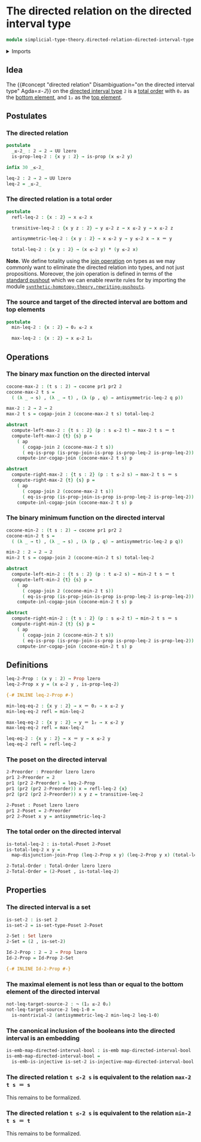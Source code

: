 # The directed relation on the directed interval type

```agda
module simplicial-type-theory.directed-relation-directed-interval-type where
```

<details><summary>Imports</summary>

```agda
open import foundation.action-on-identifications-functions
open import foundation.cartesian-product-types
open import foundation.coproduct-types
open import foundation.dependent-pair-types
open import foundation.embeddings
open import foundation.function-types
open import foundation.homotopies
open import foundation.identity-types
open import foundation.injective-maps
open import foundation.negated-equality
open import foundation.negation
open import foundation.propositions
open import foundation.sets
open import foundation.universe-levels

open import order-theory.posets
open import order-theory.preorders
open import order-theory.total-orders

open import simplicial-type-theory.directed-interval-type

open import synthetic-homotopy-theory.cocones-under-spans
open import synthetic-homotopy-theory.joins-of-types
```

</details>

## Idea

The
{{#concept "directed relation" Disambiguation="on the directed interval type" Agda=_≤-𝟚_}}
on the
[directed interval type](simplicial-type-theory.directed-interval-type.md) `𝟚`
is a [total order](order-theory.total-orders.md) with `0₂` as the
[bottom element](order-theory.bottom-elements-posets.md), and `1₂` as the
[top element](order-theory.top-elements-posets.md).

## Postulates

### The directed relation

```agda
postulate
  _≤-𝟚_ : 𝟚 → 𝟚 → UU lzero
  is-prop-leq-𝟚 : {x y : 𝟚} → is-prop (x ≤-𝟚 y)

infix 30 _≤-𝟚_

leq-𝟚 : 𝟚 → 𝟚 → UU lzero
leq-𝟚 = _≤-𝟚_
```

### The directed relation is a total order

```agda
postulate
  refl-leq-𝟚 : {x : 𝟚} → x ≤-𝟚 x

  transitive-leq-𝟚 : {x y z : 𝟚} → y ≤-𝟚 z → x ≤-𝟚 y → x ≤-𝟚 z

  antisymmetric-leq-𝟚 : {x y : 𝟚} → x ≤-𝟚 y → y ≤-𝟚 x → x ＝ y

  total-leq-𝟚 : {x y : 𝟚} → (x ≤-𝟚 y) * (y ≤-𝟚 x)
```

**Note.** We define totality using the
[join operation](synthetic-homotopy-theory.joins-of-types.md) on types as we may
commonly want to eliminate the directed relation into types, and not just
propositions. Moreover, the join operation is defined in terms of the
[standard pushout](synthetic-homotopy-theory.pushouts.md) which we can enable
rewrite rules for by importing the module
[`synthetic-homotopy-theory.rewriting-pushouts`](synthetic-homotopy-theory.rewriting-pushouts.md).

### The source and target of the directed interval are bottom and top elements

```agda
postulate
  min-leq-𝟚 : {x : 𝟚} → 0₂ ≤-𝟚 x

  max-leq-𝟚 : {x : 𝟚} → x ≤-𝟚 1₂
```

## Operations

### The binary max function on the directed interval

```agda
cocone-max-𝟚 : (t s : 𝟚) → cocone pr1 pr2 𝟚
cocone-max-𝟚 t s =
  ( (λ _ → s) , (λ _ → t) , (λ (p , q) → antisymmetric-leq-𝟚 q p))

max-𝟚 : 𝟚 → 𝟚 → 𝟚
max-𝟚 t s = cogap-join 𝟚 (cocone-max-𝟚 t s) total-leq-𝟚

abstract
  compute-left-max-𝟚 : {t s : 𝟚} (p : s ≤-𝟚 t) → max-𝟚 t s ＝ t
  compute-left-max-𝟚 {t} {s} p =
    ( ap
      ( cogap-join 𝟚 (cocone-max-𝟚 t s))
      ( eq-is-prop (is-prop-join-is-prop is-prop-leq-𝟚 is-prop-leq-𝟚))) ∙
    compute-inr-cogap-join (cocone-max-𝟚 t s) p

abstract
  compute-right-max-𝟚 : {t s : 𝟚} (p : t ≤-𝟚 s) → max-𝟚 t s ＝ s
  compute-right-max-𝟚 {t} {s} p =
    ( ap
      ( cogap-join 𝟚 (cocone-max-𝟚 t s))
      ( eq-is-prop (is-prop-join-is-prop is-prop-leq-𝟚 is-prop-leq-𝟚))) ∙
    compute-inl-cogap-join (cocone-max-𝟚 t s) p
```

### The binary minimum function on the directed interval

```agda
cocone-min-𝟚 : (t s : 𝟚) → cocone pr1 pr2 𝟚
cocone-min-𝟚 t s =
  ( (λ _ → t) , (λ _ → s) , (λ (p , q) → antisymmetric-leq-𝟚 p q))

min-𝟚 : 𝟚 → 𝟚 → 𝟚
min-𝟚 t s = cogap-join 𝟚 (cocone-min-𝟚 t s) total-leq-𝟚

abstract
  compute-left-min-𝟚 : {t s : 𝟚} (p : t ≤-𝟚 s) → min-𝟚 t s ＝ t
  compute-left-min-𝟚 {t} {s} p =
    ( ap
      ( cogap-join 𝟚 (cocone-min-𝟚 t s))
      ( eq-is-prop (is-prop-join-is-prop is-prop-leq-𝟚 is-prop-leq-𝟚))) ∙
    compute-inl-cogap-join (cocone-min-𝟚 t s) p

abstract
  compute-right-min-𝟚 : {t s : 𝟚} (p : s ≤-𝟚 t) → min-𝟚 t s ＝ s
  compute-right-min-𝟚 {t} {s} p =
    ( ap
      ( cogap-join 𝟚 (cocone-min-𝟚 t s))
      ( eq-is-prop (is-prop-join-is-prop is-prop-leq-𝟚 is-prop-leq-𝟚))) ∙
    compute-inr-cogap-join (cocone-min-𝟚 t s) p
```

## Definitions

```agda
leq-𝟚-Prop : (x y : 𝟚) → Prop lzero
leq-𝟚-Prop x y = (x ≤-𝟚 y , is-prop-leq-𝟚)

{-# INLINE leq-𝟚-Prop #-}

min-leq-eq-𝟚 : {x y : 𝟚} → x ＝ 0₂ → x ≤-𝟚 y
min-leq-eq-𝟚 refl = min-leq-𝟚

max-leq-eq-𝟚 : {x y : 𝟚} → y ＝ 1₂ → x ≤-𝟚 y
max-leq-eq-𝟚 refl = max-leq-𝟚

leq-eq-𝟚 : {x y : 𝟚} → x ＝ y → x ≤-𝟚 y
leq-eq-𝟚 refl = refl-leq-𝟚
```

### The poset on the directed interval

```agda
𝟚-Preorder : Preorder lzero lzero
pr1 𝟚-Preorder = 𝟚
pr1 (pr2 𝟚-Preorder) = leq-𝟚-Prop
pr1 (pr2 (pr2 𝟚-Preorder)) x = refl-leq-𝟚 {x}
pr2 (pr2 (pr2 𝟚-Preorder)) x y z = transitive-leq-𝟚

𝟚-Poset : Poset lzero lzero
pr1 𝟚-Poset = 𝟚-Preorder
pr2 𝟚-Poset x y = antisymmetric-leq-𝟚
```

### The total order on the directed interval

```agda
is-total-leq-𝟚 : is-total-Poset 𝟚-Poset
is-total-leq-𝟚 x y =
  map-disjunction-join-Prop (leq-𝟚-Prop x y) (leq-𝟚-Prop y x) (total-leq-𝟚)

𝟚-Total-Order : Total-Order lzero lzero
𝟚-Total-Order = (𝟚-Poset , is-total-leq-𝟚)
```

## Properties

### The directed interval is a set

```agda
is-set-𝟚 : is-set 𝟚
is-set-𝟚 = is-set-type-Poset 𝟚-Poset

𝟚-Set : Set lzero
𝟚-Set = (𝟚 , is-set-𝟚)

Id-𝟚-Prop : 𝟚 → 𝟚 → Prop lzero
Id-𝟚-Prop = Id-Prop 𝟚-Set

{-# INLINE Id-𝟚-Prop #-}
```

### The maximal element is not less than or equal to the bottom element of the directed interval

```agda
not-leq-target-source-𝟚 : ¬ (1₂ ≤-𝟚 0₂)
not-leq-target-source-𝟚 leq-1-0 =
  is-nontrivial-𝟚 (antisymmetric-leq-𝟚 min-leq-𝟚 leq-1-0)
```

### The canonical inclusion of the booleans into the directed interval is an embedding

```agda
is-emb-map-directed-interval-bool : is-emb map-directed-interval-bool
is-emb-map-directed-interval-bool =
  is-emb-is-injective is-set-𝟚 is-injective-map-directed-interval-bool
```

### The directed relation `t ≤-𝟚 s` is equivalent to the relation `max-𝟚 t s ＝ s`

This remains to be formalized.

### The directed relation `t ≤-𝟚 s` is equivalent to the relation `min-𝟚 t s ＝ t`

This remains to be formalized.
